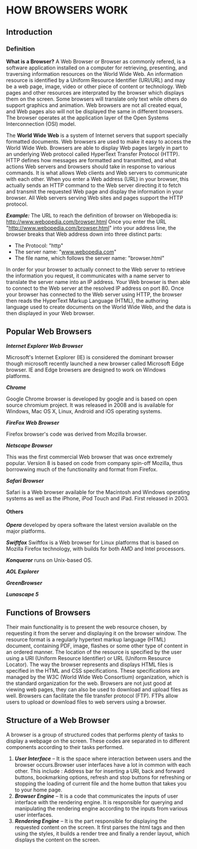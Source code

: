 # HOW BROWSERS WORK

## Introduction

### Definition
**What is a Browser?**
A Web Browser or Browser as commonly refered, is a software application installed on a computer for retrieving, presenting, and traversing information resources on the World Wide Web.
An information resource is identified by a Uniform Resource Identifier (URI/URL) and may be a web page, image, video or other piece of content or technology.
Web pages and other resources are interprated by the browser which displays them on the screen.
Some browsers will translate only text while others do support graphics and animation.
Web browsers are not all created equal, and Web pages also will not be displayed the same in different browsers.
The browser operates at the application layer of the Open Systems Interconnection (OSI) model.

The **World Wide Web** is a system of Internet servers that support specially formatted documents. Web browsers are used to make it easy to access the World Wide Web. Browsers are able to display Web pages largely in part to an underlying Web protocol called HyperText Transfer Protocol (HTTP). HTTP defines how messages are formatted and transmitted, and what actions Web servers and browsers should take in response to various commands. It is what allows Web clients and Web servers to communicate with each other. When you enter a Web address (URL) in your browser, this actually sends an HTTP command to the Web server directing it to fetch and transmit the requested Web page and display the information in your browser. All Web servers serving Web sites and pages support the HTTP protocol.

**_Example:_** The URL to reach the definition of browser on Webopedia is: http://www.webopedia.com/browser.html
Once you enter the URL "http://www.webopedia.com/browser.html" into your address line, the browser breaks that Web address down into three distinct parts:

* The Protocol: "http"
* The server name: "www.webopedia.com"
* The file name, which follows the server name: "browser.html"

In order for your browser to actually connect to the Web server to retrieve the information you request, it communicates with a name server to translate the server name into an IP address. Your Web browser is then able to connect to the Web server at the resolved IP address on port 80. Once your browser has connected to the Web server using HTTP, the browser then reads the HyperText Markup Language (HTML), the authoring language used to create documents on the World Wide Web, and the data is then displayed in your Web browser.

## Popular Web Browsers
**_Internet Explorer Web Browser_**

Microsoft's Internet Explorer (IE) is considered the dominant browser though microsoft recently launched a new browser called Microsoft Edge browser. IE and Edge browsers are designed to work on Windows platforms.

**_Chrome_**

Google Chrome browser is developed by google and is based on open source chromium project. It was released in 2008 and is available for Windows, Mac OS X, Linux, Android and iOS operating systems.

**_FireFox Web Browser_**

Firefox browser's code was derived from Mozilla browser.

**_Netscape Browser_**

This was the first commercial Web browser that was once extremely popular. Version 8 is based on code from company spin-off Mozilla, thus borrowwing much of the functionality and format from Firefox.

**_Safari Browser_**

Safari is a Web browser available for the Macintosh and Windows operating systems as well as the iPhone, iPod Touch and iPad. First released in 2003.

#### Others
**_Opera_** developed by opera software the latest version available on the major platforms.

**_Swiftfox_**
Swiftfox is a Web browser for Linux platforms that is based on Mozilla Firefox technology, with builds for both AMD and Intel processors.

**_Konqueror_** runs on Unix-based OS.

**_AOL Explorer_**

**_GreenBrowser_**

**_Lunascape 5_**


## Functions of Browsers
Their main functionality is to present the web resource chosen, by requesting it from the server and displaying it on the browser window.
The resource format is a regularly hypertext markup language (HTML) document, containing PDF, image, flashes or some other type of content in an ordered manner.
The location of the resource is specified by the user using a URI (Uniform Resource Identifier) or URL (Uniform Resource Locator).
The way the browser represents and displays HTML files is specified in the HTML and CSS specifications.
These specifications are managed by the W3C (World Wide Web Consortium) organization, which is the standard organization for the web.
Browsers are not just good at viewing web pages, they can also be used to download and upload files as well.
Browsers can facilitate the file transfer protocol (FTP).
FTPs allow users to upload or download files to web servers using a browser.

## Structure of a Web Browser
A browser is a group of structured codes that performs plenty of tasks to display a webpage on the screen. These codes are separated in to different components according to their tasks performed.

1. **_User Interface_** – It is the space where interaction between users and the browser occurs.Browser user interfaces have a lot in common with each other.
This include : Address bar for inserting a URI, back and forward buttons, bookmarking options, refresh and stop buttons for refreshing or stopping the loading of current file and the home button that takes you to your home page.
2. **_Browser Engine_** – It is a code that communicates the inputs of user interface with the rendering engine.
It is responsible for querying and manipulating the rendering engine according to the inputs from various user interfaces.
3. **_Rendering Engine_** – It is the part responsible for displaying the requested content on the screen.
It first parses the html tags and then using the styles, it builds a render tree and finally a render layout, which displays the content on the screen.
